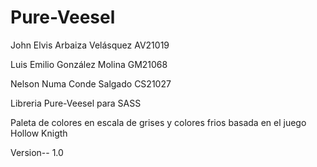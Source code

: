 # Pure-Veesel
John Elvis Arbaiza Velásquez AV21019

Luis Emilio González Molina GM21068

Nelson Numa Conde Salgado CS21027

Libreria Pure-Veesel para SASS

Paleta de colores en escala de grises y colores frios basada en el juego Hollow Knigth

Version-- 1.0


